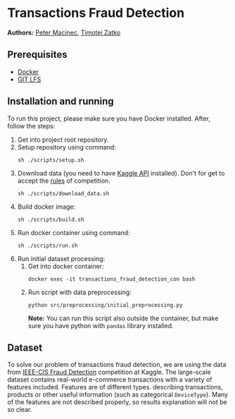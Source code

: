 # Transactions Fraud Detection

**Authors:** [Peter Macinec](https://github.com/pmacinec), [Timotej Zatko](https://github.com/timzatko)

## Prerequisites

- [Docker](https://www.docker.com/)
- [GIT LFS](https://git-lfs.github.com/)

## Installation and running

To run this project, please make sure you have Docker installed. After, follow the steps:
1. Get into project root repository.
1. Setup repository using command:
    ```
    sh ./scripts/setup.sh
    ```
1. Download data (you need to have [Kaggle API](https://github.com/Kaggle/kaggle-api) installed). Don't for get to accept the [rules](https://www.kaggle.com/c/ieee-fraud-detection/rules) of competition.
    ```
    sh ./scripts/download_data.sh
    ```
1. Build docker image:
    ```
    sh ./scripts/build.sh
    ```
1. Run docker container using command: 
    ```
    sh ./scripts/run.sh
    ```
1. Run initial dataset processing:
    1. Get into docker container:
        ```
        docker exec -it transactions_fraud_detection_con bash    
        ```
   1. Run script with data preprocessing:
        ```
        python src/preprocessing/initial_preprocessing.py
        ``` 
        **Note:** You can run this script also outside the container, but make sure you have python with `pandas` library installed. 

## Dataset

To solve our problem of transactions fraud detection, we are using the data from [IEEE-CIS Fraud Detection](https://www.kaggle.com/c/ieee-fraud-detection/overview) competition at Kaggle. The large-scale dataset contains real-world e-commerce transactions with a variety of features included. Features are of different types. describing transactions, products or other useful information (such as categorical `DeviceType`). Many of the features are not described properly, so results explanation will not be so clear.
